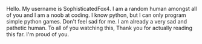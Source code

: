 Hello. My username is SophisticatedFox4. I am a random human amongst all of you and I am a noob at coding. I know python, but I can only program simple python games. Don't feel sad for me. I am already a very sad and pathetic human. To all of you watching this, Thank you for actually reading this far. I'm proud of you.
